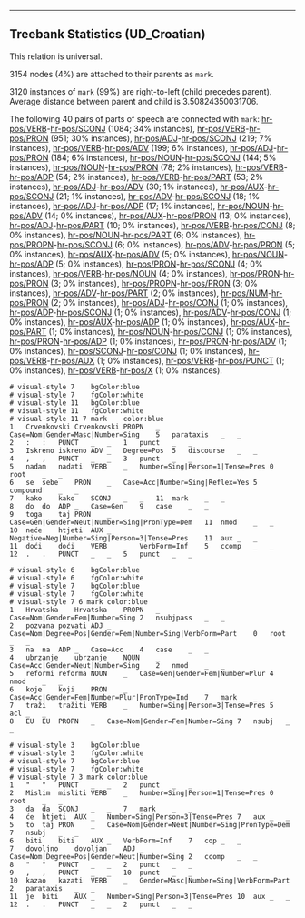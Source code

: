 

--------------------------------------------------------------------------------

## Treebank Statistics (UD_Croatian)

This relation is universal.

3154 nodes (4%) are attached to their parents as `mark`.

3120 instances of `mark` (99%) are right-to-left (child precedes parent).
Average distance between parent and child is 3.50824350031706.

The following 40 pairs of parts of speech are connected with `mark`: [hr-pos/VERB]()-[hr-pos/SCONJ]() (1084; 34% instances), [hr-pos/VERB]()-[hr-pos/PRON]() (951; 30% instances), [hr-pos/ADJ]()-[hr-pos/SCONJ]() (219; 7% instances), [hr-pos/VERB]()-[hr-pos/ADV]() (199; 6% instances), [hr-pos/ADJ]()-[hr-pos/PRON]() (184; 6% instances), [hr-pos/NOUN]()-[hr-pos/SCONJ]() (144; 5% instances), [hr-pos/NOUN]()-[hr-pos/PRON]() (78; 2% instances), [hr-pos/VERB]()-[hr-pos/ADP]() (54; 2% instances), [hr-pos/VERB]()-[hr-pos/PART]() (53; 2% instances), [hr-pos/ADJ]()-[hr-pos/ADV]() (30; 1% instances), [hr-pos/AUX]()-[hr-pos/SCONJ]() (21; 1% instances), [hr-pos/ADV]()-[hr-pos/SCONJ]() (18; 1% instances), [hr-pos/ADJ]()-[hr-pos/ADP]() (17; 1% instances), [hr-pos/NOUN]()-[hr-pos/ADV]() (14; 0% instances), [hr-pos/AUX]()-[hr-pos/PRON]() (13; 0% instances), [hr-pos/ADJ]()-[hr-pos/PART]() (10; 0% instances), [hr-pos/VERB]()-[hr-pos/CONJ]() (8; 0% instances), [hr-pos/NOUN]()-[hr-pos/PART]() (6; 0% instances), [hr-pos/PROPN]()-[hr-pos/SCONJ]() (6; 0% instances), [hr-pos/ADV]()-[hr-pos/PRON]() (5; 0% instances), [hr-pos/AUX]()-[hr-pos/ADV]() (5; 0% instances), [hr-pos/NOUN]()-[hr-pos/ADP]() (5; 0% instances), [hr-pos/PRON]()-[hr-pos/SCONJ]() (4; 0% instances), [hr-pos/VERB]()-[hr-pos/NOUN]() (4; 0% instances), [hr-pos/PRON]()-[hr-pos/PRON]() (3; 0% instances), [hr-pos/PROPN]()-[hr-pos/PRON]() (3; 0% instances), [hr-pos/ADV]()-[hr-pos/PART]() (2; 0% instances), [hr-pos/NUM]()-[hr-pos/PRON]() (2; 0% instances), [hr-pos/ADJ]()-[hr-pos/CONJ]() (1; 0% instances), [hr-pos/ADP]()-[hr-pos/SCONJ]() (1; 0% instances), [hr-pos/ADV]()-[hr-pos/CONJ]() (1; 0% instances), [hr-pos/AUX]()-[hr-pos/ADP]() (1; 0% instances), [hr-pos/AUX]()-[hr-pos/PART]() (1; 0% instances), [hr-pos/NOUN]()-[hr-pos/CONJ]() (1; 0% instances), [hr-pos/PRON]()-[hr-pos/ADP]() (1; 0% instances), [hr-pos/PRON]()-[hr-pos/ADV]() (1; 0% instances), [hr-pos/SCONJ]()-[hr-pos/CONJ]() (1; 0% instances), [hr-pos/VERB]()-[hr-pos/AUX]() (1; 0% instances), [hr-pos/VERB]()-[hr-pos/PUNCT]() (1; 0% instances), [hr-pos/VERB]()-[hr-pos/X]() (1; 0% instances).


~~~ conllu
# visual-style 7	bgColor:blue
# visual-style 7	fgColor:white
# visual-style 11	bgColor:blue
# visual-style 11	fgColor:white
# visual-style 11 7 mark	color:blue
1	Crvenkovski	Crvenkovski	PROPN	_	Case=Nom|Gender=Masc|Number=Sing	5	parataxis	_	_
2	:	:	PUNCT	_	_	1	punct	_	_
3	Iskreno	iskreno	ADV	_	Degree=Pos	5	discourse	_	_
4	,	,	PUNCT	_	_	3	punct	_	_
5	nadam	nadati	VERB	_	Number=Sing|Person=1|Tense=Pres	0	root	_	_
6	se	sebe	PRON	_	Case=Acc|Number=Sing|Reflex=Yes	5	compound	_	_
7	kako	kako	SCONJ	_	_	11	mark	_	_
8	do	do	ADP	_	Case=Gen	9	case	_	_
9	toga	taj	PRON	_	Case=Gen|Gender=Neut|Number=Sing|PronType=Dem	11	nmod	_	_
10	neće	htjeti	AUX	_	Negative=Neg|Number=Sing|Person=3|Tense=Pres	11	aux	_	_
11	doći	doći	VERB	_	VerbForm=Inf	5	ccomp	_	_
12	.	.	PUNCT	_	_	5	punct	_	_

~~~


~~~ conllu
# visual-style 6	bgColor:blue
# visual-style 6	fgColor:white
# visual-style 7	bgColor:blue
# visual-style 7	fgColor:white
# visual-style 7 6 mark	color:blue
1	Hrvatska	Hrvatska	PROPN	_	Case=Nom|Gender=Fem|Number=Sing	2	nsubjpass	_	_
2	pozvana	pozvati	ADJ	_	Case=Nom|Degree=Pos|Gender=Fem|Number=Sing|VerbForm=Part	0	root	_	_
3	na	na	ADP	_	Case=Acc	4	case	_	_
4	ubrzanje	ubrzanje	NOUN	_	Case=Acc|Gender=Neut|Number=Sing	2	nmod	_	_
5	reformi	reforma	NOUN	_	Case=Gen|Gender=Fem|Number=Plur	4	nmod	_	_
6	koje	koji	PRON	_	Case=Acc|Gender=Fem|Number=Plur|PronType=Ind	7	mark	_	_
7	traži	tražiti	VERB	_	Number=Sing|Person=3|Tense=Pres	5	acl	_	_
8	EU	EU	PROPN	_	Case=Nom|Gender=Fem|Number=Sing	7	nsubj	_	_

~~~


~~~ conllu
# visual-style 3	bgColor:blue
# visual-style 3	fgColor:white
# visual-style 7	bgColor:blue
# visual-style 7	fgColor:white
# visual-style 7 3 mark	color:blue
1	"	"	PUNCT	_	_	2	punct	_	_
2	Mislim	misliti	VERB	_	Number=Sing|Person=1|Tense=Pres	0	root	_	_
3	da	da	SCONJ	_	_	7	mark	_	_
4	će	htjeti	AUX	_	Number=Sing|Person=3|Tense=Pres	7	aux	_	_
5	to	taj	PRON	_	Case=Nom|Gender=Neut|Number=Sing|PronType=Dem	7	nsubj	_	_
6	biti	biti	AUX	_	VerbForm=Inf	7	cop	_	_
7	dovoljno	dovoljan	ADJ	_	Case=Nom|Degree=Pos|Gender=Neut|Number=Sing	2	ccomp	_	_
8	"	"	PUNCT	_	_	2	punct	_	_
9	,	,	PUNCT	_	_	10	punct	_	_
10	kazao	kazati	VERB	_	Gender=Masc|Number=Sing|VerbForm=Part	2	parataxis	_	_
11	je	biti	AUX	_	Number=Sing|Person=3|Tense=Pres	10	aux	_	_
12	.	.	PUNCT	_	_	2	punct	_	_

~~~


